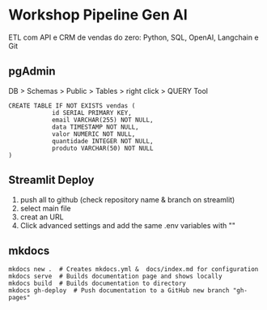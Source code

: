 # Workshop Pipeline Gen AI
ETL com API e CRM de vendas do zero: Python, SQL, OpenAI, Langchain e Git

## pgAdmin

DB > Schemas > Public  > Tables > right click > QUERY Tool
```
CREATE TABLE IF NOT EXISTS vendas (
			id SERIAL PRIMARY KEY,
			email VARCHAR(255) NOT NULL,
			data TIMESTAMP NOT NULL,
			valor NUMERIC NOT NULL,
			quantidade INTEGER NOT NULL,
			produto VARCHAR(50) NOT NULL
)
```

## Streamlit Deploy

1. push all to github (check repository name & branch on streamlit)
2. select main file
3. creat an URL
4. Click advanced settings and add the same .env variables with ""

## mkdocs

```
mkdocs new .  # Creates mkdocs.yml &  docs/index.md for configuration
mkdocs serve  # Builds documentation page and shows locally
mkdocs build  # Builds documentation to directory
mkdocs gh-deploy  # Push documentation to a GitHub new branch "gh-pages"
```
